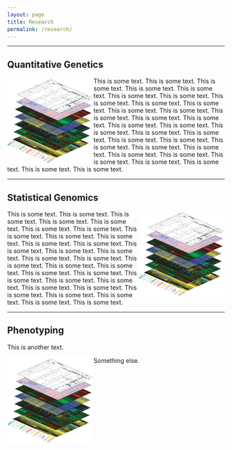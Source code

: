 ```yaml
---
layout: page
title: Research
permalink: /research/
---
```




-----------------------

## Quantitative Genetics

<p><img src="figure/Picture1.png" height="200px" width="200px" alt="Smiley face" align="left" />
This is some text. This is some text.
This is some text. This is some text.
This is some text. This is some text.
This is some text. This is some text.
This is some text. This is some text.
This is some text. This is some text.
This is some text. This is some text.
This is some text. This is some text.
This is some text. This is some text.
This is some text. This is some text.
This is some text. This is some text.
This is some text. This is some text.
This is some text. This is some text.
This is some text. This is some text.
This is some text. This is some text.
This is some text. This is some text.
</p>



-----------------------

## Statistical Genomics

<img src="figure/Picture1.png" height="200px" width="200px" align="right">

This is some text. This is some text.
This is some text. This is some text.
This is some text. This is some text.
This is some text. This is some text.
This is some text. This is some text.
This is some text. This is some text.
This is some text. This is some text.
This is some text. This is some text.
This is some text. This is some text.
This is some text. This is some text.
This is some text. This is some text.
This is some text. This is some text.
This is some text. This is some text.
This is some text. This is some text.
This is some text. This is some text.
This is some text. This is some text.


------------------

## Phenotyping
This is another text.

<img src="figure/Picture1.png" height="200px" width="200px" alt="Smiley face" align="left" />
Something else.
